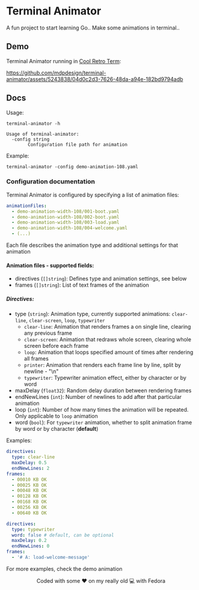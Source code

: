 # Terminal Animator

A fun project to start learning Go.. Make some animations in terminal..

## Demo

Terminal Animator running in [Cool Retro Term](https://github.com/Swordfish90/cool-retro-term):

https://github.com/mdpdesign/terminal-animator/assets/5243838/04d0c2d3-7626-48da-a94e-182bd9794adb

## Docs

Usage:

```shell
terminal-animator -h

Usage of terminal-animator:
  -config string
        Configuration file path for animation
```

Example:

```shell
terminal-animator -config demo-animation-108.yaml
```

### Configuration documentation

Terminal Animator is configured by specifying a list of animation files:

```yaml
animationFiles:
  - demo-animation-width-108/001-boot.yaml
  - demo-animation-width-108/002-boot.yaml
  - demo-animation-width-108/003-load.yaml
  - demo-animation-width-108/004-welcome.yaml
  - (...)
```

Each file describes the animation type and additional settings for that animation

#### Animation files - supported fields:

- directives (`[]string`): Defines type and animation settings, see below
- frames (`[]string`): List of text frames of the animation

##### Directives:

- type (`string`): Animation type, currently supported animations: `clear-line`, `clear-screen`, `loop`, `typewriter`
  - `clear-line`: Animation that renders frames a on single line, clearing any previous frame
  - `clear-screen`: Animation that redraws whole screen, clearing whole screen before each frame
  - `loop`: Animation that loops specified amount of times after rendering all frames
  - `printer`: Animation that renders each frame line by line, split by newline - "\n"
  - `typewriter`: Typewriter animation effect, either by character or by word
- maxDelay (`float32`): Random delay duration between rendering frames
- endNewLines (`int`): Number of newlines to add after that particular animation
- loop (`int`): Number of how many times the animation will be repeated. Only applicable to `loop` animation
- word (`bool`): For `typewriter` animation, whether to split animation frame by word or by character (**default**)

Examples:

```yaml
directives:
  type: clear-line
  maxDelay: 0.5
  endNewLines: 2
frames:
  - 00010 KB OK
  - 00025 KB OK
  - 00048 KB OK
  - 00128 KB OK
  - 00168 KB OK
  - 00256 KB OK
  - 00640 KB OK
```

```yaml
directives:
  type: typewriter
  word: false # default, can be optional
  maxDelay: 0.2
  endNewLines: 0
frames:
  - '# A: load-welcome-message'
```

For more examples, check the demo animation

<p align=center>Coded with some ❤️ on my really old 💻 with Fedora</p>
